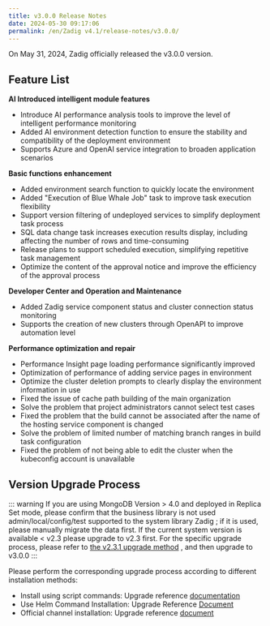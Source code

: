 ```yaml
---
title: v3.0.0 Release Notes
date: 2024-05-30 09:17:06
permalink: /en/Zadig v4.1/release-notes/v3.0.0/
---
```


On May 31, 2024, Zadig officially released the v3.0.0 version.

## Feature List

**AI Introduced intelligent module features**
- Introduce AI performance analysis tools to improve the level of intelligent performance monitoring
- Added AI environment detection function to ensure the stability and compatibility of the deployment environment
- Supports Azure and OpenAI service integration to broaden application scenarios

**Basic functions enhancement**
- Added environment search function to quickly locate the environment
- Added "Execution of Blue Whale Job" task to improve task execution flexibility
- Support version filtering of undeployed services to simplify deployment task process
- SQL data change task increases execution results display, including affecting the number of rows and time-consuming
- Release plans to support scheduled execution, simplifying repetitive task management
- Optimize the content of the approval notice and improve the efficiency of the approval process

**Developer Center and Operation and Maintenance**
- Added Zadig service component status and cluster connection status monitoring
- Supports the creation of new clusters through OpenAPI to improve automation level

**Performance optimization and repair**
- Performance Insight page loading performance significantly improved
- Optimization of performance of adding service pages in environment
- Optimize the cluster deletion prompts to clearly display the environment information in use
- Fixed the issue of cache path building of the main organization
- Solve the problem that project administrators cannot select test cases
- Fixed the problem that the build cannot be associated after the name of the hosting service component is changed
- Solve the problem of limited number of matching branch ranges in build task configuration
- Fixed the problem of not being able to edit the cluster when the kubeconfig account is unavailable



## Version Upgrade Process

::: warning
If you are using MongoDB Version > 4.0 and deployed in Replica Set mode, please confirm that the business library is not used admin/local/config/test supported to the system library Zadig ; if it is used, please manually migrate the data first.
If the current system version is available < v2.3 please upgrade to v2.3 first. For the specific upgrade process, please refer to [the v2.3.1 upgrade method](/Zadig%20v2.3/release-notes/v2.3.1/#%E7%89%88%E6%9C%AC%E5%8D%87%E7%BA%A7%E8%BF%87%E7%A8%8B) , and then upgrade to v3.0.0
:::


Please perform the corresponding upgrade process according to different installation methods:

- Install using script commands: Upgrade reference [documentation](/Zadig%20v3.0/install/helm-deploy/#%E5%8D%87%E7%BA%A7)
- Use Helm Command Installation: Upgrade Reference [Document](/Zadig%20v3.0/install/helm-deploy/#%E5%8D%87%E7%BA%A7)
- Official channel installation: Upgrade reference [document](/Zadig%20v3.0/stable/install/#%E5%8D%87%E7%BA%A7)